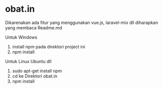 # obat.in
Dikarenakan ada fitur yang menggunakan vue.js, laravel-mix dll diharapkan yang membaca Readme.md

Untuk Windows
1. install npm pada direktori project ini
2. npm install

Untuk Linux Ubuntu dll
1. sudo apt-get install npm
2. cd ke Direktori obat.in
3. npm install
